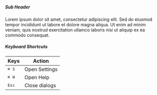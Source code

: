##### Sub Header

Lorem ipsum dolor sit amet, consectetur adipiscing elit. Sed do eiusmod tempor incididunt ut labore et dolore magna aliqua. Ut enim ad minim veniam, quis nostrud exercitation ullamco laboris nisi ut aliquip ex ea commodo consequat.

##### Keyboard Shortcuts

| Keys           | Action        |
|----------------|---------------|
| <kbd>⌘ S</kbd> | Open Settings |
| <kbd>⌘ H</kbd> | Open Help     | 
| <kbd>Esc</kbd> | Close dialogs | 

